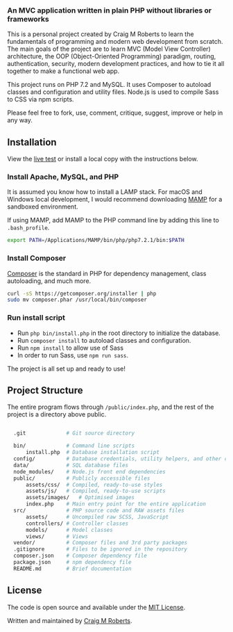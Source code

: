 ### An MVC application written in plain PHP without libraries or frameworks

This is a personal project created by Craig M Roberts to learn the fundamentals of programming and modern web development from scratch. The main goals of the project are to learn MVC (Model View Controller) architecture, the OOP (Object-Oriented Programming) paradigm, routing, authentication, security, modern development practices, and how to tie it all together to make a functional web app.

This project runs on PHP 7.2 and MySQL. It uses Composer to autoload classes and configuration and utility files. Node.js is used to compile Sass to CSS via npm scripts.

Please feel free to fork, use, comment, critique, suggest, improve or help in any way.

## Installation

View the [live test](https://php-user-authentication.craigmroberts.com/) or install a local copy with the instructions below.

### Install Apache, MySQL, and PHP

It is assumed you know how to install a LAMP stack. For macOS and Windows local development, I would recommend downloading [MAMP](https://www.mamp.info/en/) for a sandboxed environment.

If using MAMP, add MAMP to the PHP command line by adding this line to `.bash_profile`.

```bash
export PATH=/Applications/MAMP/bin/php/php7.2.1/bin:$PATH
```

### Install Composer

[Composer](https://getcomposer.org/) is the standard in PHP for dependency management, class autoloading, and much more.

```bash
curl -sS https://getcomposer.org/installer | php
sudo mv composer.phar /usr/local/bin/composer
```

### Run install script

- Run `php bin/install.php` in the root directory to initialize the database.
- Run `composer install` to autoload classes and configuration.
- Run `npm install` to allow use of Sass
- In order to run Sass, use `npm run sass`.

The project is all set up and ready to use!

## Project Structure

The entire program flows through `/public/index.php`, and the rest of the project is a directory above public.

```bash

  .git             # Git source directory

  bin/             # Command line scripts
      install.php  # Database installation script
  config/          # Database credentials, utility helpers, and other configuration
  data/            # SQL database files
  node_modules/    # Node.js front end dependencies
  public/          # Publicly accessible files
      assets/css/  # Compiled, ready-to-use styles
      assets/js/   # Compiled, ready-to-use scripts
      assets/images/   # Optimised images
      index.php    # Main entry point for the entire application
  src/             # PHP source code and RAW assets files
      assets/      # Uncompiled raw SCSS, JavaScript
      controllers/ # Controller classes
      models/      # Model classes
      views/       # Views
  vendor/          # Composer files and 3rd party packages
  .gitignore       # Files to be ignored in the repository
  composer.json    # Composer dependency file
  package.json     # npm dependency file
  README.md        # Brief documentation
```

## License

The code is open source and available under the [MIT License](LICENSE).

Written and maintained by [Craig M Roberts](https://www.craigmroberts.com).
